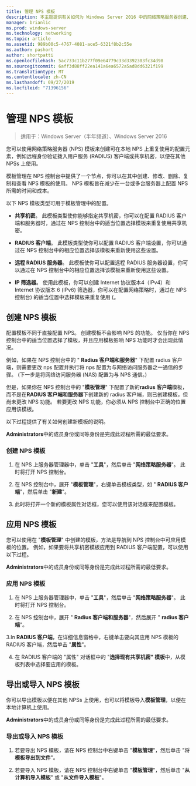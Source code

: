 ```yaml
---
title: 管理 NPS 模板
description: 本主题提供有关如何为 Windows Server 2016 中的网络策略服务器创建、应用、导出和导入 NPS 模板的说明。
manager: brianlic
ms.prod: windows-server
ms.technology: networking
ms.topic: article
ms.assetid: 989b00c5-4767-4081-ace5-6321f8b2c55e
ms.author: pashort
author: shortpatti
ms.openlocfilehash: 5ac733c11b277f09e64779c33d3392303fc34d98
ms.sourcegitcommit: 6aff3d88ff22ea141a6ea6572a5ad8dd6321f199
ms.translationtype: MT
ms.contentlocale: zh-CN
ms.lasthandoff: 09/27/2019
ms.locfileid: "71396156"
---
```

# <a name="manage-nps-templates"></a>管理 NPS 模板

>适用于：Windows Server（半年频道）、Windows Server 2016

您可以使用网络策略服务器 \(NPS\) 模板来创建可在本地 NPS 上重复使用的配置元素，例如远程身份验证拨入用户服务 \(RADIUS\) 客户端或共享机密，以便在其他 NPSs 上使用。 

模板管理在 NPS 控制台中提供了一个节点，你可以在其中创建、修改、删除、复制和查看 NPS 模板的使用。 NPS 模板旨在减少在一台或多台服务器上配置 NPS 所需的时间和成本。

以下 NPS 模板类型可用于模板管理中的配置。

- **共享机密**。 此模板类型使你能够指定共享机密，你可以在配置 RADIUS 客户端和服务器时，通过在 NPS 控制台中的适当位置选择模板来重复使用共享机密。 

- **RADIUS 客户端**。 此模板类型使你可以配置 RADIUS 客户端设置，你可以通过在 NPS 控制台中的相应位置选择该模板来重新使用这些设置。

- **远程 RADIUS 服务器**。 此模板使你可以配置远程 RADIUS 服务器设置，你可以通过在 NPS 控制台中的相应位置选择该模板来重新使用这些设置。 

- **IP 筛选器**。 使用此模板，你可以创建 Internet 协议版本4（IPv4）和 Internet 协议版本 6 \(IPv6\) 筛选器，你可以在配置网络策略时，通过在 NPS 控制台\) 的适当位置中选择模板来重复使用 \(。

## <a name="create-an-nps-template"></a>创建 NPS 模板

配置模板不同于直接配置 NPS。 创建模板不会影响 NPS 的功能。 仅当你在 NPS 控制台中的适当位置选择了模板，并且应用模板影响 NPS 功能时才会出现此情况。 

例如，如果在 NPS 控制台中的 " **Radius 客户端和服务器**" 下配置 radius 客户端，则需要更改 nps 配置并执行将 nps 配置为与网络访问服务器之一通信的步骤。 \(下一步是将网络访问服务器 \(NAS\) 配置为与 NPS 通信。\) 

但是，如果你在 NPS 控制台中的 "**模板管理**" 下配置了新的**radius 客户端**模板，而不是在**RADIUS 客户端和服务器**下创建新的 radius 客户端，则已创建模板，但尚未更改 NPS 功能。 若要更改 NPS 功能，你必须从 NPS 控制台中正确的位置应用该模板。

以下过程提供了有关如何创建新模板的说明。

**Administrators**中的成员身份或同等身份是完成此过程所需的最低要求。

### <a name="to-create-an-nps-template"></a>创建 NPS 模板


1. 在 NPS 上服务器管理器中，单击 "**工具**"，然后单击 "**网络策略服务器**"。 此时将打开 NPS 控制台。 

2. 在 NPS 控制台中，展开 "**模板管理**"，右键单击模板类型，如 " **RADIUS 客户端**"，然后单击 "**新建**"。

3. 此时将打开一个新的模板属性对话框，您可以使用该对话框来配置模板。

## <a name="apply-an-nps-template"></a>应用 NPS 模板

您可以使用在 "**模板管理**" 中创建的模板，方法是导航到 NPS 控制台中可应用模板的位置。 例如，如果要将共享机密模板应用到 RADIUS 客户端配置，可以使用以下过程。

**Administrators**中的成员身份或同等身份是完成此过程所需的最低要求。

### <a name="to-apply-an-nps-template"></a>应用 NPS 模板

1. 在 NPS 上服务器管理器中，单击 "**工具**"，然后单击 "**网络策略服务器**"。 此时将打开 NPS 控制台。

2. 在 NPS 控制台中，展开 " **Radius 客户端和服务器**"，然后展开 " **radius 客户端**"。

3.In **RADIUS 客户端**，在详细信息窗格中，右键单击要向其应用 NPS 模板的 RADIUS 客户端，然后单击 "**属性**"。

4. 在 RADIUS 客户端的 "属性" 对话框中的 "**选择现有共享机密" 模板**中，从模板列表中选择要应用的模板。

## <a name="export-or-import-nps-templates"></a>导出或导入 NPS 模板

你可以导出模板以便在其他 NPSs 上使用，也可以将模板导入**模板管理**，以便在本地计算机上使用。 

**Administrators**中的成员身份或同等身份是完成此过程所需的最低要求。

### <a name="to-export-or-import-nps-templates"></a>导出或导入 NPS 模板

1. 若要导出 NPS 模板，请在 NPS 控制台中右键单击 "**模板管理**"，然后单击 "将**模板导出到文件**"。

2. 若要导入 NPS 模板，请在 NPS 控制台中右键单击 "**模板管理**"，然后单击 "**从计算机导入模板**" 或 "**从文件导入模板**"。



